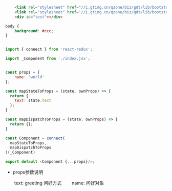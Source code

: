 ﻿```html
    <link rel="stylesheet" href="//i.gtimg.cn/qzone/biz/gdt/lib/bootstrap-3.3.7/css/bootstrap-base64font.min.css" />
    <link rel="stylesheet" href='//i.gtimg.cn/qzone/biz/gdt/lib/bootstrap-3.3.7/css/bootstrap-theme.css?max_age=31536000' /> 
    <div id="test"></div>

```

```css
body {
    background: #ccc;
}
```

```javascript

import { connect } from 'react-redux';

import _Component from './index.jsx';


const props = {
    name: 'world'
};

const mapStateToProps = (state, ownProps) => {
  return {
    text: state.text
  };
}

const mapDispatchToProps = (state, ownProps) => {
  return {};
}

const Component = connect(
  mapStateToProps,
  mapDispatchToProps
)(_Component)

export default <Component {...props}/>;

```

- props参数说明

&emsp;&emsp;text: greeting 问好方式
&emsp;&emsp;name: 问好对象